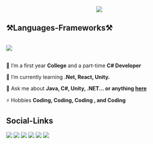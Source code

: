 <h1 align="center" style="color: #4CAF50;">
    <img src="https://readme-typing-svg.herokuapp.com/?font=Righteous&size=35&center=true&vCenter=true&width=500&height=70&duration=6000&lines=Hi+There!+👋;+I'm+CRAM!;" />
</h1>

## ⚒️Languages-Frameworks⚒️

<div style="display: inline_block"><br>
    <img src="https://skillicons.dev/icons?i=dotnet,react,cs,java,unity,javascript,jquery" /><br>
</div>

<br/>

<div align="Left">
 
 🔭 I’m a first year **College** and a part-time **C# Developer**
 
 🌱 I’m currently learning **.Net, React, Unity.**

 💬 Ask me about **Java, C#, Unity, .NET... or anything [here](https://github.com/belasaCram/belasaCram/issues)**

 ⚡ Hobbies **Coding, Coding, Coding , and Coding**
 
</div>

## Social-Links
<div> 
  <a href="#" target="_blank"><img src="https://img.shields.io/badge/YouTube-FF0000?style=for-the-badge&logo=youtube&logoColor=white" target="_blank"></a>
  <a href="#" target="_blank"><img src="https://img.shields.io/badge/-Instagram-%23E4405F?style=for-the-badge&logo=instagram&logoColor=white" target="_blank"></a>
  <a href="#" target="_blank"><img src="https://img.shields.io/badge/Twitch-9146FF?style=for-the-badge&logo=twitch&logoColor=white" target="_blank"></a>
  <a href="#" target="_blank"><img src="https://img.shields.io/badge/Discord-7289DA?style=for-the-badge&logo=discord&logoColor=white" target="_blank"></a> 
  <a href = "#"><img src="https://img.shields.io/badge/-Gmail-%23333?style=for-the-badge&logo=gmail&logoColor=white" target="_blank"></a>
  <a href="#" target="_blank"><img src="https://img.shields.io/badge/-LinkedIn-%230077B5?style=for-the-badge&logo=linkedin&logoColor=white" target="_blank"></a> 
  
</div>

<br/>
